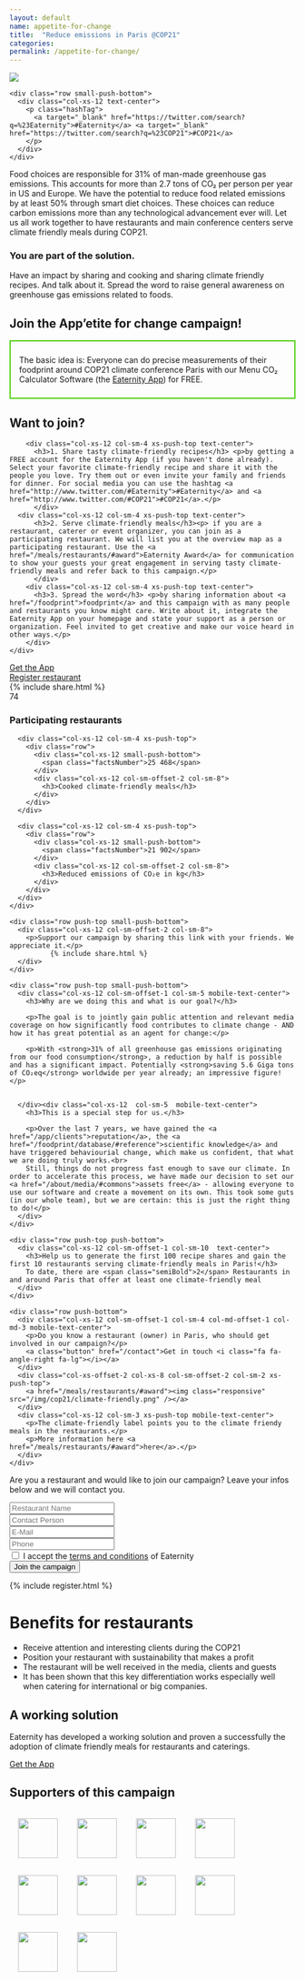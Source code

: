 ```yaml
---
layout: default
name: appetite-for-change
title:  "Reduce emissions in Paris @COP21"
categories:
permalink: /appetite-for-change/
---
```





<div class="bgDarkBlue viewPortHeight">
  <div class="container">
    <div class="row push-top push-bottom">
      <div class="col-xs-12 col-sm-offset-1 col-sm-10">
        <img class="responsive" src="/img/cop21/cop21-teaser.png" />
      </div>
    </div>

    <div class="row small-push-bottom">
      <div class="col-xs-12 text-center">
        <p class="hashTag">
          <a target="_blank" href="https://twitter.com/search?q=%23Eaternity">#Eaternity</a> <a target="_blank" href="https://twitter.com/search?q=%23COP21">#COP21</a>
        </p>
      </div>
    </div>
  </div>
</div><!-- /.viewPortHeight -->

<div class="container">
	<div class="row push-top push-bottom">
		<div class="col-xs-12 col-sm-offset-2 col-sm-8 text-center">
			<p class="teaserText">
				Food choices are responsible for 31% of man-made greenhouse gas emissions. This accounts for more than 2.7 tons of CO₂ per person per year in US and Europe. We have the potential to reduce food related emissions by at least 50% through smart diet choices. These choices can reduce carbon emissions more than any technological advancement ever will. Let us all work together to have restaurants and main conference centers serve climate friendly meals during COP21.</p>
        <h3>You are part of the solution.</h3> <p class="teaserText">Have an impact by sharing and cooking and sharing climate friendly recipes. And talk about it. Spread the word to raise general awareness on greenhouse gas emissions related to foods.
			</p>
      <h2>Join the <strong>App’etite for change</strong> campaign!</h2>
		</div>
	  </div>
</div>

<div class="container">
	<div class="row push-bottom">
		<div class="col-xs-12 col-sm-offset-3 col-sm-6 text-center" style="border: 2px solid #46cc00;padding: 10px 15px;">
			<p>
      The basic idea is: Everyone can do precise measurements of their foodprint around COP21 climate conference Paris with our Menu CO₂ Calculator Software (the <a href="/app">Eaternity App</a>) for FREE.</p>
		</div>
	</div>
  <div class="row big-push-top small-push-bottom">
		<div class="col-xs-12 col-sm-offset-2 col-sm-8 text-center">
	     <h2>Want to join?</h2>
		</div>
	</div>
    <div class="row small-push-bottom">

  		<div class="col-xs-12 col-sm-4 xs-push-top text-center">
          <h3>1. Share tasty climate-friendly recipes</h3> <p>by getting a FREE account for the Eaternity App (if you haven't done already). Select your favorite climate-friendly recipe and share it with the people you love. Try them out or even invite your family and friends for dinner. For social media you can use the hashtag <a href="http://www.twitter.com/#Eaternity">#Eaternity</a> and <a href="http://www.twitter.com/#COP21">#COP21</a>.</p>
          </div>
      <div class="col-xs-12 col-sm-4 xs-push-top text-center">
          <h3>2. Serve climate-friendly meals</h3><p> if you are a restaurant, caterer or event organizer, you can join as a participating restaurant. We will list you at the overview map as a participating restaurant. Use the <a href="/meals/restaurants/#award">Eaternity Award</a> for communication to show your guests your great engagement in serving tasty climate-friendly meals and refer back to this campaign.</p>
          </div>
        <div class="col-xs-12 col-sm-4 xs-push-top text-center">
          <h3>3. Spread the word</h3> <p>by sharing information about <a href="/foodprint">foodprint</a> and this campaign with as many people and restaurants you know might care. Write about it, integrate the Eaternity App on your homepage and state your support as a person or organization. Feel invited to get creative and make our voice heard in other ways.</p>
        </div>
    </div>
<div class="row push-bottom">
    <div class="col-xs-12 col-sm-4 xs-push-top text-center">
        <a class="button" href="/app/get-the-app">Get the App <i class="fa fa-angle-right fa-lg"></i></a>
        </div>
    <div class="col-xs-12 col-sm-4 xs-push-top text-center">
        <a class="button" href="#register">Register restaurant<i class="fa fa-angle-right fa-lg"></i></a>
        </div>
      <div class="col-xs-12 col-sm-4 xs-push-top text-center">
        {% include share.html %}
      </div>
</div>


</div>



<div class="bgDarkBlue">
  <div class="container text-center">
    <div class="row big-push-top">
      <div class=" col-xs-12 col-sm-4 ">
        <div class="row">
          <div class="col-xs-12 small-push-bottom">
            <span class="factsNumber">74</span>
          </div>
          <div class="col-xs-12 col-sm-offset-2 col-sm-8">
            <h3>Participating restaurants</h3>
          </div>
        </div>
      </div>

      <div class="col-xs-12 col-sm-4 xs-push-top">
        <div class="row">
          <div class="col-xs-12 small-push-bottom">
            <span class="factsNumber">25 468</span>
          </div>
          <div class="col-xs-12 col-sm-offset-2 col-sm-8">
            <h3>Cooked climate-friendly meals</h3>
          </div>
        </div>
      </div>

      <div class="col-xs-12 col-sm-4 xs-push-top">
        <div class="row">
          <div class="col-xs-12 small-push-bottom">
            <span class="factsNumber">21 902</span>
          </div>
          <div class="col-xs-12 col-sm-offset-2 col-sm-8">
            <h3>Reduced emissions of CO₂e in kg</h3>
          </div>
        </div>
      </div>
    </div>

    <div class="row push-top small-push-bottom">
      <div class="col-xs-12 col-sm-offset-2 col-sm-8">
        <p>Support our campaign by sharing this link with your friends. We appreciate it.</p>
		      {% include share.html %}
      </div>
    </div>
  </div>
</div>

<div class="map window">
</div>

<div class="bgLightGrey">
  <div class="container">

    <div class="row push-top small-push-bottom">
      <div class="col-xs-12 col-sm-offset-1 col-sm-5 mobile-text-center">
        <h3>Why are we doing this and what is our goal?</h3>

        <p>The goal is to jointly gain public attention and relevant media coverage on how significantly food contributes to climate change - AND how it has great potential as an agent for change:</p>

        <p>With <strong>31% of all greenhouse gas emissions originating from our food consumption</strong>, a reduction by half is possible and has a significant impact. Potentially <strong>saving 5.6 Giga tons of CO₂eq</strong> worldwide per year already; an impressive figure!</p>


      </div><div class="col-xs-12  col-sm-5  mobile-text-center">
        <h3>This is a special step for us.</h3>

        <p>Over the last 7 years, we have gained the <a href="/app/clients">reputation</a>, the <a href="/foodprint/database/#reference">scientific knowledge</a> and have triggered behaviourial change, which make us confident, that what we are doing truly works.<br>
        Still, things do not progress fast enough to save our climate. In order to accelerate this process, we have made our decision to set our <a href="/about/media/#commons">assets free</a> - allowing everyone to use our software and create a movement on its own. This took some guts (in our whole team), but we are certain: this is just the right thing to do!</p>
      </div>
    </div>

    <div class="row push-top push-bottom">
      <div class="col-xs-12 col-sm-offset-1 col-sm-10  text-center">
        <h3>Help us to generate the first 100 recipe shares and gain the first 10 restaurants serving climate-friendly meals in Paris!</h3>
        To date, there are <span class="semiBold">2</span> Restaurants in and around Paris that offer at least one climate-friendly meal
      </div>
    </div>

    <div class="row push-bottom">
      <div class="col-xs-12 col-sm-offset-1 col-sm-4 col-md-offset-1 col-md-3 mobile-text-center">
        <p>Do you know a restaurant (owner) in Paris, who should get involved in our campaign?</p>
        <a class="button" href="/contact">Get in touch <i class="fa fa-angle-right fa-lg"></i></a>
      </div>
      <div class="col-xs-offset-2 col-xs-8 col-sm-offset-2 col-sm-2 xs-push-top">
        <a href="/meals/restaurants/#award"><img class="responsive" src="/img/cop21/climate-friendly.png" /></a>
      </div>
      <div class="col-xs-12 col-sm-3 xs-push-top mobile-text-center">
        <p>The climate-friendly label points you to the climate friendy meals in the restaurants.</p>
        <p>More information here <a href="/meals/restaurants/#award">here</a>.</p>
      </div>
    </div>
  </div>
</div>



  <div id="register" class="container">
    <div class="row push-top push-bottom">
      <div class="col-xs-12 col-sm-12 col-md-4">
        <p class="teaserText">
          Are you a restaurant and would like to join our campaign? Leave your infos below and we will contact you.
        </p>
		 <p id="result"></p>
      </div>
      <div class="col-xs-12 col-sm-12 col-md-8">
<form >
        <div class="row">
          <div class="col-xs-12 col-sm-6">
            <input type="text" name="restaurant" placeholder="Restaurant Name">
          </div>
          <div class="col-xs-12 col-sm-6">
            <input type="text" name="name" placeholder="Contact Person">
          </div>
        </div>
        <div class="row">
          <div class="col-xs-12 col-sm-6">
            <input type="text" name="email" placeholder="E-Mail">
          </div>
          <div class="col-xs-12 col-sm-6">
            <input type="text" name="phone" placeholder="Phone">
          </div>
        </div>
        <div class="row">
          <div class="col-xs-12 col-sm-6">
            <input name="check" type="checkbox"> I accept the <a href="/legal">terms and conditions</a> of Eaternity
          </div>
          <div class="col-xs-12 col-sm-6 text-right-above-xs xs-push-top">
            <button type="submit">
              Join the campaign <i class="fa fa-angle-right fa-lg"></i>
            </button>
          </div>
        </div>
</form>
      </div>
    </div>
  </div>


{% include register.html %}


<div class="bgLightGrey">
<div class="container">
  <div class="row big-push-top big-push-bottom">
    <div class="col-xs-12 col-sm-6">
      <h1>Benefits for restaurants</h1>
      <ul>
        <li>Receive attention and interesting clients during the COP21</li>
        <li>Position your restaurant with sustainability that makes a profit</li>
        <li>The restaurant will be well received in the media, clients and guests</li>
        <li>It has been shown that this key differentiation works especially well when catering for international or big companies.</li>
      </ul>
    </div>
    <div class="col-xs-12 col-sm-offset-1 col-sm-5 xs-push-top">
      <h2>A working solution</h2>
      <p>Eaternity has developed a working solution and proven a successfully the adoption of climate friendly meals for restaurants and caterings.</p>
      <a class="button" href="/app/get-the-app">Get the App <i class="fa fa-angle-right fa-lg"></i></a>
    </div>
  </div>
</div>
</div>

<div class="container">
  <div class="row big-push-top small-push-bottom">
    <div class="col-xs-12 text-center">
      <h2>Supporters of this campaign</h2>
    </div>
  </div>

  <style>
  .image-logos img {
    height:70px;
    margin:15px;
  }
  </style>

  <div class=" row push-bottom">
  <div class="col-xs-12 text-center image-logos">
      <img src="/img/cop21/Climate-KIC.png">
      <img src="/img/cop21/Climate-Action-Programme.png">
      <img src="/img/cop21/foodwaste.png">
      <img src="/img/cop21/zhaw.svg">
      <img src="/img/cop21/gap.png">
      <img src="/img/cop21/myblueplanet.png">
      <img src="/img/cop21/ashoka.png">
      <img src="/img/cop21/sourcemap.png">
      <img src="/img/cop21/klimastiftung.svg">
      <img src="/img/cop21/sparknews.png">
  </div>
  </div>

</div>

<script src="https://ajax.googleapis.com/ajax/libs/jquery/1.11.3/jquery.min.js"></script>
<script src="https://maps.googleapis.com/maps/api/js"></script>
<script src="/js/bootstrap.min.js"></script>
<script src="/js/icheck.min.js"></script>
<script src="/js/infobubble.js"></script>
<script src="/js/script-cop21.js"></script>
